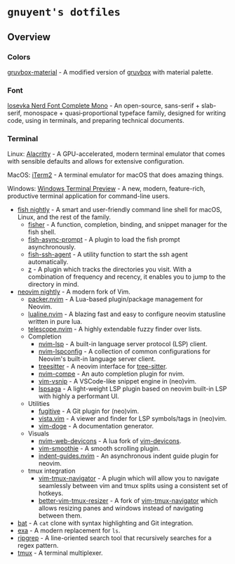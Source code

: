 # `gnuyent's dotfiles`

## Overview

### Colors
[gruvbox-material](https://github.com/sainnhe/gruvbox-material) - A modified version of [gruvbox](https://github.com/morhetz/gruvbox) with material palette.

### Font
[Iosevka Nerd Font Complete Mono](https://github.com/ryanoasis/nerd-fonts/tree/master/patched-fonts/Iosevka/Regular/complete) - An open-source, sans-serif + slab-serif, monospace + quasi‑proportional typeface family, designed for writing code, using in terminals, and preparing technical documents.

### Terminal

Linux: [Alacritty](https://github.com/alacritty/alacritty) - A GPU-accelerated, modern terminal emulator that comes with sensible defaults and allows for extensive configuration.

MacOS: [iTerm2](https://iterm2.com/) - A terminal emulator for macOS that does amazing things.

Windows: [Windows Terminal Preview](https://www.microsoft.com/en-us/p/windows-terminal-preview/) - A new, modern, feature-rich, productive terminal application for command-line users.

* [fish nightly](https://github.com/fish-shell/fish-shell) - A smart and user-friendly command line shell for macOS, Linux, and the rest of the family.
  * [fisher](https://github.com/jorgebucaran/fisher) - A function, completion, binding, and snippet manager for the fish shell.
  * [fish-async-prompt](https://github.com/acomagu/fish-async-prompt) - A plugin to load the fish prompt asynchronously.
  * [fish-ssh-agent](https://github.com/danhper/fish-ssh-agent) - A utility function to start the ssh agent automatically.
  * [z](https://github.com/jethrokuan/z) - A plugin which tracks the directories you visit. With a combination of frequency and recency, it enables you to jump to the directory in mind.
* [neovim nightly](https://github.com/neovim/neovim) - A modern fork of Vim.
  * [packer.nvim](https://github.com/wbthomason/packer.nvim) - A Lua-based plugin/package management for Neovim.
  * [lualine.nvim](https://github.com/hoob3rt/lualine.nvim) - A blazing fast and easy to configure neovim statusline written in pure lua.
  * [telescope.nvim](https://github.com/nvim-telescope/telescope.nvim) - A highly extendable fuzzy finder over lists.
  * Completion
    * [nvim-lsp](https://neovim.io/doc/user/lsp.html) - A built-in language server protocol (LSP) client.
    * [nvim-lspconfig](https://github.com/neovim/nvim-lspconfig) - A collection of common configurations for Neovim's built-in language server client.
    * [treesitter](https://github.com/nvim-treesitter/nvim-treesitter) - A neovim interface for [tree-sitter](https://github.com/tree-sitter/tree-sitter).
    * [nvim-compe](https://github.com/hrsh7th/nvim-compe) - An auto completion plugin for nvim.
    * [vim-vsnip](https://github.com/hrsh7th/vim-vsnip) - A VSCode-like snippet engine in (neo)vim.
    * [lspsaga](https://github.com/glepnir/lspsaga.nvim) - A light-weight LSP plugin based on neovim built-in LSP with highly a performant UI.
  * Utilities
    * [fugitive](https://github.com/tpope/vim-fugitive) - A Git plugin for (neo)vim.
    * [vista.vim](https://github.com/liuchengxu/vista.vim) - A viewer and finder for LSP symbols/tags in (neo)vim.
    * [vim-doge](https://github.com/kkoomen/vim-doge) - A documentation generator.
  * Visuals
    * [nvim-web-devicons](https://github.com/kyazdani42/nvim-web-devicons) - A lua fork of [vim-devicons](https://github.com/ryanoasis/vim-devicons).
    * [vim-smoothie](https://github.com/psliwka/vim-smoothie) - A smooth scrolling plugin.
    * [indent-guides.nvim](https://github.com/glepnir/indent-guides.nvim) - An asynchronous indent guide plugin for neovim.
  * tmux integration
    * [vim-tmux-navigator](https://github.com/christoomey/vim-tmux-navigator) - A plugin which will allow you to navigate seamlessly between vim and tmux splits using a consistent set of hotkeys.
    * [better-vim-tmux-resizer](https://github.com/RyanMillerC/better-vim-tmux-resizer) - A fork of [vim-tmux-navigator](https://github.com/christoomey/vim-tmux-navigator) which allows resizing panes and windows instead of navigating between them.
* [bat](https://github.com/sharkdp/bat) - A `cat` clone with syntax highlighting and Git integration.
* [exa](https://github.com/ogham/exa) - A modern replacement for `ls`.
* [ripgrep](https://github.com/BurntSushi/ripgrep) - A line-oriented search tool that recursively searches for a regex pattern.
* [tmux](https://github.com/tmux/tmux) - A terminal multiplexer.

